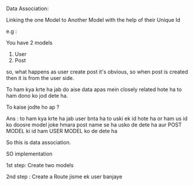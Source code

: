 Data Association:


Linking the one Model to Another Model with the help of their Unique Id

e.g : 

You have 2 models
1. User
2. Post


so, what happens as user create post it's obvious,
so when post is created then it is from the user side.

To ham kya krte ha jab do aise data apas mein closely related hote ha to ham dono ko jod dete ha.

To kaise jodte ho ap ?

Ans : to ham kya krte ha jab user bnta ha to uski ek id hote ha or ham us id ko doosre model joke hmara post name se ha usko de dete ha aur POST MODEL ki id ham USER MODEL ko de dete ha



So this is data association.


SO implementation

1st step: Create two models

2nd step : Create a Route jisme ek user banjaye


